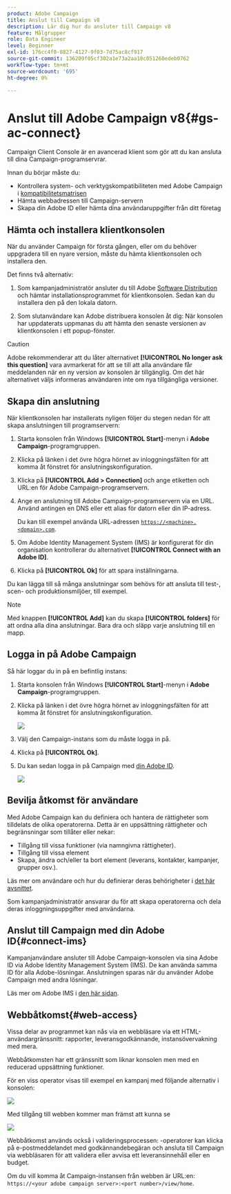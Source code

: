 ```yaml
---
product: Adobe Campaign
title: Anslut till Campaign v8
description: Lär dig hur du ansluter till Campaign v8
feature: Målgrupper
role: Data Engineer
level: Beginner
exl-id: 176cc4f0-8827-4127-9f03-7d75ac8cf917
source-git-commit: 136209f05cf302a1e73a2aa18c051260edeb0762
workflow-type: tm+mt
source-wordcount: '695'
ht-degree: 0%

---
```


# Anslut till Adobe Campaign v8{#gs-ac-connect}

Campaign Client Console är en avancerad klient som gör att du kan ansluta till dina Campaign-programservrar.

Innan du börjar måste du:

* Kontrollera system- och verktygskompatibiliteten med Adobe Campaign i [kompatibilitetsmatrisen](compatibility-matrix.md)
* Hämta webbadressen till Campaign-servern
* Skapa din Adobe ID eller hämta dina användaruppgifter från ditt företag

## Hämta och installera klientkonsolen

När du använder Campaign för första gången, eller om du behöver uppgradera till en nyare version, måste du hämta klientkonsolen och installera den.

Det finns två alternativ:

1. Som kampanjadministratör ansluter du till Adobe [Software Distribution](https://experience.adobe.com/#/downloads/content/software-distribution/encampaign.html) och hämtar installationsprogrammet för klientkonsolen. Sedan kan du installera den på den lokala datorn.

1. Som slutanvändare kan Adobe distribuera konsolen åt dig: När konsolen har uppdaterats uppmanas du att hämta den senaste versionen av klientkonsolen i ett popup-fönster.

>[!CAUTION]
>
>Adobe rekommenderar att du låter alternativet **[!UICONTROL No longer ask this question]** vara avmarkerat för att se till att alla användare får meddelanden när en ny version av konsolen är tillgänglig.  Om det här alternativet väljs informeras användaren inte om nya tillgängliga versioner.

## Skapa din anslutning

När klientkonsolen har installerats nyligen följer du stegen nedan för att skapa anslutningen till programservern:

1. Starta konsolen från Windows **[!UICONTROL Start]**-menyn i **Adobe Campaign**-programgruppen.

1. Klicka på länken i det övre högra hörnet av inloggningsfälten för att komma åt fönstret för anslutningskonfiguration.

1. Klicka på **[!UICONTROL Add > Connection]** och ange etiketten och URL:en för Adobe Campaign-programservern.

1. Ange en anslutning till Adobe Campaign-programservern via en URL. Använd antingen en DNS eller ett alias för datorn eller din IP-adress.

   Du kan till exempel använda URL-adressen [`https://<machine>.<domain>.com`](https://myserver.adobe.com).

1. Om Adobe Identity Management System (IMS) är konfigurerat för din organisation kontrollerar du alternativet **[!UICONTROL Connect with an Adobe ID]**.

1. Klicka på **[!UICONTROL Ok]** för att spara inställningarna.

Du kan lägga till så många anslutningar som behövs för att ansluta till test-, scen- och produktionsmiljöer, till exempel.

>[!NOTE]
>
>Med knappen **[!UICONTROL Add]** kan du skapa **[!UICONTROL folders]** för att ordna alla dina anslutningar. Bara dra och släpp varje anslutning till en mapp.

## Logga in på Adobe Campaign

Så här loggar du in på en befintlig instans:

1. Starta konsolen från Windows **[!UICONTROL Start]**-menyn i **Adobe Campaign**-programgruppen.

1. Klicka på länken i det övre högra hörnet av inloggningsfälten för att komma åt fönstret för anslutningskonfiguration.

   ![](assets/connectToCampaign.png)

1. Välj den Campaign-instans som du måste logga in på.

1. Klicka på **[!UICONTROL Ok]**.

1. Du kan sedan logga in på Campaign med [din Adobe ID](#connect-ims).

   ![](assets/adobeID.png)

## Bevilja åtkomst för användare

Med Adobe Campaign kan du definiera och hantera de rättigheter som tilldelats de olika operatorerna. Detta är en uppsättning rättigheter och begränsningar som tillåter eller nekar:

* Tillgång till vissa funktioner (via namngivna rättigheter).
* Tillgång till vissa element
* Skapa, ändra och/eller ta bort element (leverans, kontakter, kampanjer, grupper osv.).

Läs mer om användare och hur du definierar deras behörigheter i [det här avsnittet](permissions.md).

Som kampanjadministratör ansvarar du för att skapa operatorerna och dela deras inloggningsuppgifter med användarna.

## Anslut till Campaign med din Adobe ID{#connect-ims}

Kampanjanvändare ansluter till Adobe Campaign-konsolen via sina Adobe ID via Adobe Identity Management System (IMS). De kan använda samma ID för alla Adobe-lösningar. Anslutningen sparas när du använder Adobe Campaign med andra lösningar.

Läs mer om Adobe IMS i [den här sidan](https://helpx.adobe.com/enterprise/using/identity.html).

## Webbåtkomst{#web-access}

Vissa delar av programmet kan nås via en webbläsare via ett HTML-användargränssnitt: rapporter, leveransgodkännande, instansövervakning med mera.

Webbåtkomsten har ett gränssnitt som liknar konsolen men med en reducerad uppsättning funktioner.

För en viss operator visas till exempel en kampanj med följande alternativ i konsolen:

![](assets/campaign-from-console.png)

Med tillgång till webben kommer man främst att kunna se

![](assets/campaign-from-web.png)

Webbåtkomst används också i valideringsprocessen: -operatorer kan klicka på e-postmeddelandet med godkännandebegäran och ansluta till Campaign via webbläsaren för att validera eller avvisa ett leveransinnehåll eller en budget.

Om du vill komma åt Campaign-instansen från webben är URL:en:  `https://<your adobe campaign server>:<port number>/view/home`.
